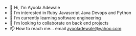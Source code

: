 - 👋 Hi, I’m Ayoola Adewale
- 👀 I’m interested in Ruby Javascript Java Devops and Python
- 🌱 I’m currently learning software engineering
- 💞️ I’m looking to collaborate on back end projects
- 📫 How to reach me... email ayooladewale@yahoo.com

<!---
ayoolaadewale/ayoolaadewale is a ✨ special ✨ repository because its `README.md` (this file) appears on your GitHub profile.
You can click the Preview link to take a look at your changes.
--->
